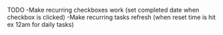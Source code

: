 TODO
-Make recurring checkboxes work (set completed date when checkbox is clicked)
-Make recurring tasks refresh (when reset time is hit ex 12am for daily tasks)